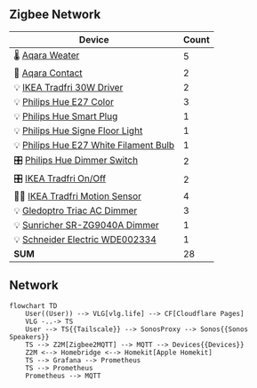 ## Zigbee Network

| Device                                                                                                                | Count |
|-----------------------------------------------------------------------------------------------------------------------|-------|
| 🌡 [Aqara Weater](https://www.zigbee2mqtt.io/devices/WSDCGQ11LM.html#xiaomi-wsdcgq11lm)                               | 5     |
| 🚪 [Aqara Contact](https://www.zigbee2mqtt.io/devices/MCCGQ11LM.html#xiaomi-mccgq11lm)                                | 2     |
| 💡 [IKEA Tradfri 30W Driver](https://www.zigbee2mqtt.io/devices/ICPSHC24-30EU-IL-1.html#ikea-icpshc24-30eu-il-1)      | 2     |
| 💡 [Philips Hue E27 Color](https://www.zigbee2mqtt.io/devices/9290022166.html#philips-9290022166)                     | 3     |
| 💡 [Philips Hue Smart Plug](https://www.zigbee2mqtt.io/devices/929002240401.html#philips-929002240401)                | 1     |
| 💡 [Philips Hue Signe Floor Light](https://www.zigbee2mqtt.io/devices/4080248U9.html#philips-4080248u9)               | 1     |
| 💡 [Philips Hue E27 White Filament Bulb](https://www.zigbee2mqtt.io/devices/8718699688882.html#philips-8718699688882) | 1     |
| 🎛 [Philips Hue Dimmer Switch](https://www.zigbee2mqtt.io/devices/324131092621.html#philips-324131092621)             | 2     |
| 🎛 [IKEA Tradfri On/Off](https://www.zigbee2mqtt.io/devices/E1743.html#ikea-e1743)                                    | 2     |
| 🏃‍♂️ [IKEA Tradfri Motion Sensor](https://www.zigbee2mqtt.io/devices/E1525_E1745.html#ikea-e1525%252Fe1745)          | 4     |
| 💡 [Gledoptro Triac AC Dimmer](https://www.zigbee2mqtt.io/devices/GL-SD-001.html#gledopto-gl-sd-001)                  | 3     |
| 💡 [Sunricher SR-ZG9040A Dimmer](https://www.zigbee2mqtt.io/devices/SR-ZG9040A.html#sunricher-sr-zg9040a)             | 1     |
| 💡 [Schneider Electric WDE002334](https://www.zigbee2mqtt.io/devices/WDE002334.html#schneider%2520electric-wde002334) | 1     |
| **SUM**                                                                                                               | 28    |

## Network

```mermaid
flowchart TD
    User((User)) --> VLG[vlg.life] --> CF[Cloudflare Pages]
    VLG -..-> TS
    User --> TS{{Tailscale}} --> SonosProxy --> Sonos{{Sonos Speakers}}
    TS --> Z2M[Zigbee2MQTT] --> MQTT --> Devices{{Devices}}
    Z2M <--> Homebridge <--> Homekit[Apple Homekit]
    TS --> Grafana --> Prometheus
    TS --> Prometheus
    Prometheus --> MQTT
```
